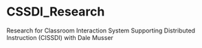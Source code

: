 # CSSDI_Research
Research for Classroom Interaction System Supporting Distributed Instruction (CISSDI) with Dale Musser
